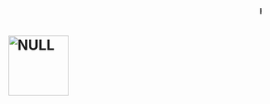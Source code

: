 ### <marquee> HI I AM ROBOT 👋. </marquee>
#  <img src="https://psychology-spot.com/wp-content/uploads/2019/04/derivative-fear.jpg" alt="NULL" title="Aimeos" align="center" height="120" />
<!--
**hachkingtohach1/hachkingtohach1** is a ✨ _special_ ✨ repository because its `README.md` (this file) appears on your GitHub profile.

